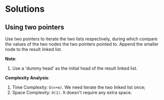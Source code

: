 # Solutions

## Using two pointers

Use two pointers to iterate the two lists respectively, during which compare the values of the two nodes the two pointers pointed to. Append the smaller node to the result linked list.

**Note**:
1. Use a 'dummy head' as the initial head of the result linked list.

**Complexity Analysis**:
1. Time Complexity: `O(n+m)`. We need iterate the two linked list once;
1. Space Complexity: `O(1)`. It doesn't require any extra space.
